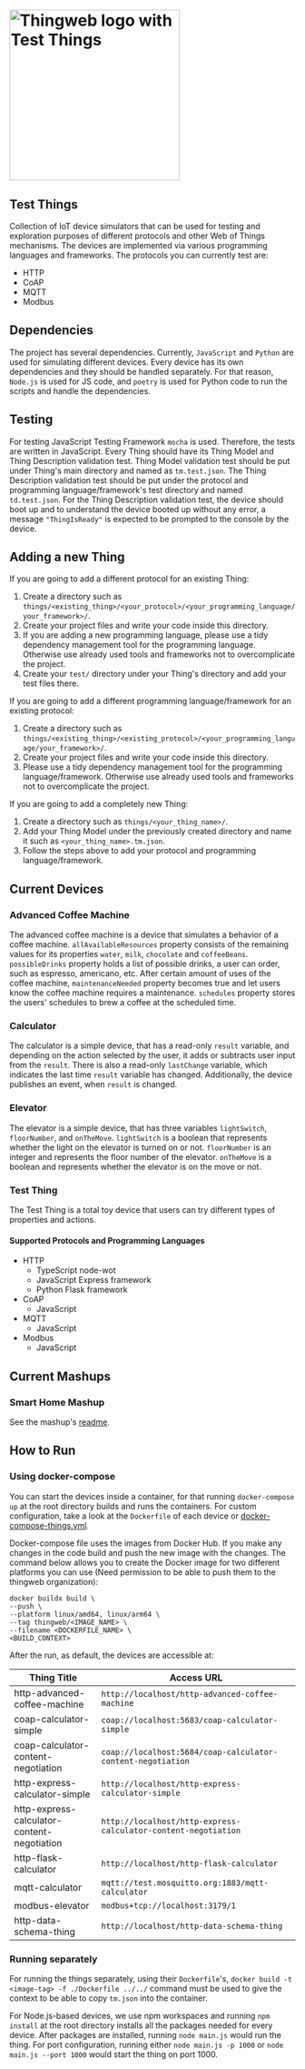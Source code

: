 <h1>
  <picture>
  <source media="(prefers-color-scheme: dark)" srcset="https://raw.githubusercontent.com/eclipse-thingweb/thingweb/master/brand/logos/test-things_for_dark_bg.svg">
  <source media="(prefers-color-scheme: light)" srcset="https://raw.githubusercontent.com/eclipse-thingweb/thingweb/master/brand/logos/test-things.svg">
  <img title="Eclipse Thingweb Test Things" alt="Thingweb logo with Test Things" src="https://raw.githubusercontent.com/eclipse-thingweb/thingweb/master/brand/logos/test-things.svg" width="300">
</picture>
</h1>

## Test Things

Collection of IoT device simulators that can be used for testing and exploration purposes of different protocols and other Web of Things mechanisms.
The devices are implemented via various programming languages and frameworks.
The protocols you can currently test are:

- HTTP
- CoAP
- MQTT
- Modbus

## Dependencies

The project has several dependencies. Currently, `JavaScript` and `Python` are used for simulating different devices. Every device has its own dependencies and they should be handled separately. For that reason, `Node.js` is used for JS code, and `poetry` is used for Python code to run the scripts and handle the dependencies.

## Testing

For testing JavaScript Testing Framework `mocha` is used. Therefore, the tests are written in JavaScript.
Every Thing should have its Thing Model and Thing Description validation test.
Thing Model validation test should be put under Thing's main directory and named as `tm.test.json`.
The Thing Description validation test should be put under the protocol and programming language/framework's test directory and named `td.test.json`.
For the Thing Description validation test, the device should boot up and to understand the device booted up without any error, a message `"ThingIsReady"` is expected to be prompted to the console by the device.

## Adding a new Thing

If you are going to add a different protocol for an existing Thing:

1. Create a directory such as `things/<existing_thing>/<your_protocol>/<your_programming_language/your_framework>/`.
2. Create your project files and write your code inside this directory.
3. If you are adding a new programming language, please use a tidy dependency management tool for the programming language. Otherwise use already used tools and frameworks not to overcomplicate the project.
4. Create your `test/` directory under your Thing's directory and add your test files there.

If you are going to add a different programming language/framework for an existing protocol:

1. Create a directory such as `things/<existing_thing>/<existing_protocol>/<your_programming_language/your_framework>/`.
2. Create your project files and write your code inside this directory.
3. Please use a tidy dependency management tool for the programming language/framework. Otherwise use already used tools and frameworks not to overcomplicate the project.

If you are going to add a completely new Thing:

1. Create a directory such as `things/<your_thing_name>/`.
2. Add your Thing Model under the previously created directory and name it such as `<your_thing_name>.tm.json`.
3. Follow the steps above to add your protocol and programming language/framework.

## Current Devices

### Advanced Coffee Machine

The advanced coffee machine is a device that simulates a behavior of a coffee machine. `allAvailableResources` property consists of the remaining values for its properties `water`, `milk`, `chocolate` and `coffeeBeans`. `possibleDrinks` property holds a list of possible drinks, a user can order, such as espresso, americano, etc. After certain amount of uses of the coffee machine, `maintenanceNeeded` property becomes true and let users know the coffee machine requires a maintenance. `schedules` property stores the users' schedules to brew a coffee at the scheduled time.

### Calculator

The calculator is a simple device, that has a read-only `result` variable, and depending on the action selected by the user, it adds or subtracts user input from the `result`. There is also a read-only `lastChange` variable, which indicates the last time `result` variable has changed. Additionally, the device publishes an event, when `result` is changed.

### Elevator

The elevator is a simple device, that has three variables `lightSwitch`, `floorNumber`, and `onTheMove`. `lightSwitch` is a boolean that represents whether the light on the elevator is turned on or not. `floorNumber` is an integer and represents the floor number of the elevator. `onTheMove` is a boolean and represents whether the elevator is on the move or not.

### Test Thing

The Test Thing is a total toy device that users can try different types of properties and actions.

#### Supported Protocols and Programming Languages

- HTTP
  - TypeScript node-wot
  - JavaScript Express framework
  - Python Flask framework
- CoAP
  - JavaScript
- MQTT
  - JavaScript
- Modbus
  - JavaScript

## Current Mashups

### Smart Home Mashup

See the mashup's [readme](./mashups/smart-home/README.md).

## How to Run

### Using docker-compose

You can start the devices inside a container, for that running `docker-compose up` at the root directory builds and runs the containers. For custom configuration, take a look at the `Dockerfile` of each device or [docker-compose-things.yml](./docker-compose-things.yml).

Docker-compose file uses the images from Docker Hub. If you make any changes in the code build and push the new image with the changes. The command below allows you to create the Docker image for two different platforms you can use (Need permission to be able to push them to the thingweb organization): 
```
docker buildx build \
--push \
--platform linux/amd64, linux/arm64 \
--tag thingweb/<IMAGE_NAME> \
--filename <DOCKERFILE_NAME> \
<BUILD_CONTEXT>
```

After the run, as default, the devices are accessible at:

| Thing Title                                 | Access URL                                                     |
| ------------------------------------------- | -------------------------------------------------------------- |
| http-advanced-coffee-machine                | `http://localhost/http-advanced-coffee-machine`                |
| coap-calculator-simple                      | `coap://localhost:5683/coap-calculator-simple`                 |
| coap-calculator-content-negotiation         | `coap://localhost:5684/coap-calculator-content-negotiation`    |
| http-express-calculator-simple              | `http://localhost/http-express-calculator-simple`              |
| http-express-calculator-content-negotiation | `http://localhost/http-express-calculator-content-negotiation` |
| http-flask-calculator                       | `http://localhost/http-flask-calculator`                       |
| mqtt-calculator                             | `mqtt://test.mosquitto.org:1883/mqtt-calculator`               |
| modbus-elevator                             | `modbus+tcp://localhost:3179/1`                                |
| http-data-schema-thing                      | `http://localhost/http-data-schema-thing`                      |


### Running separately

For running the things separately, using their `Dockerfile`'s, `docker build -t <image-tag> -f ./Dockerfile ../../` command must be used to give the context to be able to copy `tm.json` into the container.

For Node.js-based devices, we use npm workspaces and running `npm install` at the root directory installs all the packages needed for every device. After packages are installed, running `node main.js` would run the thing. For port configuration, running either `node main.js -p 1000` or `node main.js --port 1000` would start the thing on port 1000.
